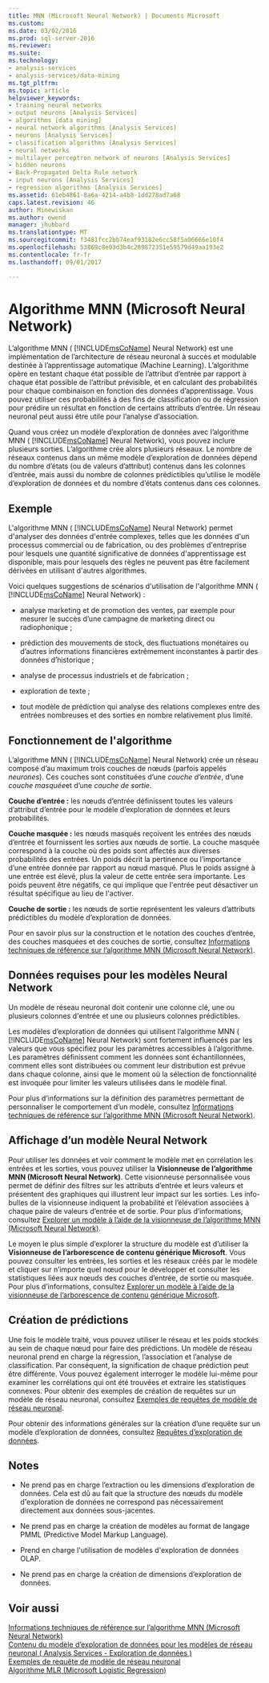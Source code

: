 ```yaml
---
title: MNN (Microsoft Neural Network) | Documents Microsoft
ms.custom: 
ms.date: 03/02/2016
ms.prod: sql-server-2016
ms.reviewer: 
ms.suite: 
ms.technology:
- analysis-services
- analysis-services/data-mining
ms.tgt_pltfrm: 
ms.topic: article
helpviewer_keywords:
- training neural networks
- output neurons [Analysis Services]
- algorithms [data mining]
- neural network algorithms [Analysis Services]
- neurons [Analysis Services]
- classification algorithms [Analysis Services]
- neural networks
- multilayer perceptron network of neurons [Analysis Services]
- hidden neurons
- Back-Propagated Delta Rule network
- input neurons [Analysis Services]
- regression algorithms [Analysis Services]
ms.assetid: 61eb4861-8a6a-4214-a4b8-1dd278ad7a68
caps.latest.revision: 46
author: Minewiskan
ms.author: owend
manager: jhubbard
ms.translationtype: MT
ms.sourcegitcommit: f3481fcc2bb74eaf93182e6cc58f5a06666e10f4
ms.openlocfilehash: 53869c8e03d3b4c289872351e59579d49aa193e2
ms.contentlocale: fr-fr
ms.lasthandoff: 09/01/2017

---
```

# <a name="microsoft-neural-network-algorithm"></a>Algorithme MNN (Microsoft Neural Network)
  L’algorithme MNN ( [!INCLUDE[msCoName](../../includes/msconame-md.md)] Neural Network) est une implémentation de l’architecture de réseau neuronal à succès et modulable destinée à l’apprentissage automatique (Machine Learning).  L’algorithme opère en testant chaque état possible de l’attribut d’entrée par rapport à chaque état possible de l’attribut prévisible, et en calculant des probabilités pour chaque combinaison en fonction des données d’apprentissage. Vous pouvez utiliser ces probabilités à des fins de classification ou de régression pour prédire un résultat en fonction de certains attributs d’entrée. Un réseau neuronal peut aussi être utile pour l’analyse d’association.  
  
 Quand vous créez un modèle d’exploration de données avec l’algorithme MNN ( [!INCLUDE[msCoName](../../includes/msconame-md.md)] Neural Network), vous pouvez inclure plusieurs sorties. L’algorithme crée alors plusieurs réseaux. Le nombre de réseaux contenus dans un même modèle d’exploration de données dépend du nombre d’états (ou de valeurs d’attribut) contenus dans les colonnes d’entrée, mais aussi du nombre de colonnes prédictibles qu’utilise le modèle d’exploration de données et du nombre d’états contenus dans ces colonnes.  
  
## <a name="example"></a>Exemple  
 L'algorithme MNN ( [!INCLUDE[msCoName](../../includes/msconame-md.md)] Neural Network) permet d'analyser des données d'entrée complexes, telles que les données d'un processus commercial ou de fabrication, ou des problèmes d'entreprise pour lesquels une quantité significative de données d'apprentissage est disponible, mais pour lesquels des règles ne peuvent pas être facilement dérivées en utilisant d'autres algorithmes.  
  
 Voici quelques suggestions de scénarios d'utilisation de l'algorithme MNN ( [!INCLUDE[msCoName](../../includes/msconame-md.md)] Neural Network) :  
  
-   analyse marketing et de promotion des ventes, par exemple pour mesurer le succès d’une campagne de marketing direct ou radiophonique ;  
  
-   prédiction des mouvements de stock, des fluctuations monétaires ou d’autres informations financières extrêmement inconstantes à partir des données d’historique ;  
  
-   analyse de processus industriels et de fabrication ;  
  
-   exploration de texte ;  
  
-   tout modèle de prédiction qui analyse des relations complexes entre des entrées nombreuses et des sorties en nombre relativement plus limité.  
  
## <a name="how-the-algorithm-works"></a>Fonctionnement de l'algorithme  
 L’algorithme MNN ( [!INCLUDE[msCoName](../../includes/msconame-md.md)] Neural Network) crée un réseau composé d’au maximum trois couches de nœuds (parfois appelés *neurones*). Ces couches sont constituées d’une *couche d’entrée*, d’une *couche masquée*et d’une *couche de sortie*.  
  
 **Couche d’entrée :** les nœuds d’entrée définissent toutes les valeurs d’attribut d’entrée pour le modèle d’exploration de données et leurs probabilités.  
  
 **Couche masquée :** les nœuds masqués reçoivent les entrées des nœuds d’entrée et fournissent les sorties aux nœuds de sortie. La couche masquée correspond à la couche où des poids sont affectés aux diverses probabilités des entrées. Un poids décrit la pertinence ou l’importance d’une entrée donnée par rapport au nœud masqué. Plus le poids assigné à une entrée est élevé, plus la valeur de cette entrée sera importante. Les poids peuvent être négatifs, ce qui implique que l'entrée peut désactiver un résultat spécifique au lieu de l'activer.  
  
 **Couche de sortie :** les nœuds de sortie représentent les valeurs d’attributs prédictibles du modèle d’exploration de données.  
  
 Pour en savoir plus sur la construction et le notation des couches d’entrée, des couches masquées et des couches de sortie, consultez [Informations techniques de référence sur l’algorithme MNN (Microsoft Neural Network)](../../analysis-services/data-mining/microsoft-neural-network-algorithm-technical-reference.md).  
  
## <a name="data-required-for-neural-network-models"></a>Données requises pour les modèles Neural Network  
 Un modèle de réseau neuronal doit contenir une colonne clé, une ou plusieurs colonnes d'entrée et une ou plusieurs colonnes prédictibles.  
  
 Les modèles d’exploration de données qui utilisent l’algorithme MNN ( [!INCLUDE[msCoName](../../includes/msconame-md.md)] Neural Network) sont fortement influencés par les valeurs que vous spécifiez pour les paramètres accessibles à l’algorithme. Les paramètres définissent comment les données sont échantillonnées, comment elles sont distribuées ou comment leur distribution est prévue dans chaque colonne, ainsi que le moment où la sélection de fonctionnalité est invoquée pour limiter les valeurs utilisées dans le modèle final.  
  
 Pour plus d’informations sur la définition des paramètres permettant de personnaliser le comportement d’un modèle, consultez [Informations techniques de référence sur l’algorithme MNN (Microsoft Neural Network)](../../analysis-services/data-mining/microsoft-neural-network-algorithm-technical-reference.md).  
  
## <a name="viewing-a-neural-network-model"></a>Affichage d’un modèle Neural Network  
 Pour utiliser les données et voir comment le modèle met en corrélation les entrées et les sorties, vous pouvez utiliser la **Visionneuse de l’algorithme MNN (Microsoft Neural Network)**. Cette visionneuse personnalisée vous permet de définir des filtres sur les attributs d’entrée et leurs valeurs et présentent des graphiques qui illustrent leur impact sur les sorties. Les info-bulles de la visionneuse indiquent la probabilité et l’élévation associées à chaque paire de valeurs d’entrée et de sortie. Pour plus d’informations, consultez [Explorer un modèle à l’aide de la visionneuse de l’algorithme MNN (Microsoft Neural Network)](../../analysis-services/data-mining/browse-a-model-using-the-microsoft-neural-network-viewer.md).  
  
 Le moyen le plus simple d’explorer la structure du modèle est d’utiliser la **Visionneuse de l’arborescence de contenu générique Microsoft**. Vous pouvez consulter les entrées, les sorties et les réseaux créés par le modèle et cliquer sur n’importe quel nœud pour le développer et consulter les statistiques liées aux nœuds des couches d’entrée, de sortie ou masquée. Pour plus d’informations, consultez [Explorer un modèle à l’aide de la visionneuse de l’arborescence de contenu générique Microsoft](../../analysis-services/data-mining/browse-a-model-using-the-microsoft-generic-content-tree-viewer.md).  
  
## <a name="creating-predictions"></a>Création de prédictions  
 Une fois le modèle traité, vous pouvez utiliser le réseau et les poids stockés au sein de chaque nœud pour faire des prédictions. Un modèle de réseau neuronal prend en charge la régression, l’association et l’analyse de classification. Par conséquent, la signification de chaque prédiction peut être différente. Vous pouvez également interroger le modèle lui-même pour examiner les corrélations qui ont été trouvées et extraire les statistiques connexes. Pour obtenir des exemples de création de requêtes sur un modèle de réseau neuronal, consultez [Exemples de requêtes de modèle de réseau neuronal](../../analysis-services/data-mining/neural-network-model-query-examples.md).  
  
 Pour obtenir des informations générales sur la création d’une requête sur un modèle d’exploration de données, consultez [Requêtes d’exploration de données](../../analysis-services/data-mining/data-mining-queries.md).  
  
## <a name="remarks"></a>Notes  
  
-   Ne prend pas en charge l’extraction ou les dimensions d’exploration de données. Cela est dû au fait que la structure des nœuds du modèle d'exploration de données ne correspond pas nécessairement directement aux données sous-jacentes.  
  
-   Ne prend pas en charge la création de modèles au format de langage PMML (Predictive Model Markup Language).  
  
-   Prend en charge l'utilisation de modèles d'exploration de données OLAP.  
  
-   Ne prend pas en charge la création de dimensions d’exploration de données.  
  
## <a name="see-also"></a>Voir aussi  
 [Informations techniques de référence sur l’algorithme MNN (Microsoft Neural Network)](../../analysis-services/data-mining/microsoft-neural-network-algorithm-technical-reference.md)   
 [Contenu du modèle d’exploration de données pour les modèles de réseau neuronal &#40; Analysis Services - Exploration de données &#41;](../../analysis-services/data-mining/mining-model-content-for-neural-network-models-analysis-services-data-mining.md)   
 [Exemples de requête de modèle de réseau neuronal](../../analysis-services/data-mining/neural-network-model-query-examples.md)   
 [Algorithme MLR (Microsoft Logistic Regression)](../../analysis-services/data-mining/microsoft-logistic-regression-algorithm.md)  
  
  

